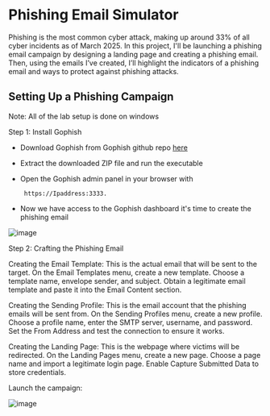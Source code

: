 # Phishing Email Simulator
Phishing is the most common cyber attack, making up around 33% of all cyber incidents as of March 2025. In this project, I'll be launching a phishing email campaign by designing a landing page and creating a phishing email. Then, using the emails I’ve created, I’ll highlight the indicators of a phishing email and ways to protect against phishing attacks.

## Setting Up a Phishing Campaign
Note: All of the lab setup is done on windows

Step 1: Install Gophish
- Download Gophish from Gophish github repo [here](https://github.com/gophish/gophish)

- Extract the downloaded ZIP file and run the executable

- Open the Gophish admin panel in your browser with

       https://Ipaddress:3333.
- Now we have access to the Gophish dashboard it's time to create the phishing email

![image](https://github.com/user-attachments/assets/58015910-58fe-4bad-9a4f-fb67f454ffaa)

Step 2: Crafting the Phishing Email

Creating the Email Template: This is the actual email that will be sent to the target. On the Email Templates menu, create a new template. Choose a template name, envelope sender, and subject. Obtain a legitimate email template and paste it into the Email Content section.

Creating the Sending Profile: This is the email account that the phishing emails will be sent from. On the Sending Profiles menu, create a new profile. Choose a profile name, enter the SMTP server, username, and password. Set the From Address and test the connection to ensure it works.

Creating the Landing Page: This is the webpage where victims will be redirected. On the Landing Pages menu, create a new page. Choose a page name and import a legitimate login page. Enable Capture Submitted Data to store credentials.

Launch the campaign:

![image](https://github.com/user-attachments/assets/518ed824-7145-40ca-909c-95c2bcc8504e)



